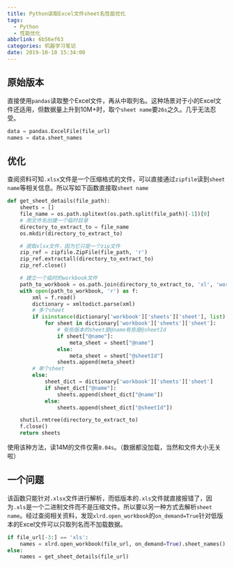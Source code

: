 ```yaml
---
title: Python读取Excel文件sheet名性能优化
tags:
  - Python
  - 性能优化
abbrlink: 6b56ef63
categories: 机器学习笔记
date: 2019-10-10 15:34:00
---
```


## 原始版本

直接使用`pandas`读取整个Excel文件，再从中取列名。这种场景对于小的Excel文件还适用，但数据量上升到10M+时，取个`sheet name`要`26s`之久。几乎无法忍受。

```python
data = pandas.ExcelFile(file_url)
names = data.sheet_names
```

## 优化

查阅资料可知`.xlsx`文件是一个压缩格式的文件，可以直接通过`zipfile`读到`sheet name`等相关信息。所以写如下函数直接取`sheet name`



```python
def get_sheet_details(file_path):
    sheets = []
    file_name = os.path.splitext(os.path.split(file_path)[-1])[0]
    # 用文件名创建一个临时目录
    directory_to_extract_to = file_name
    os.mkdir(directory_to_extract_to)

    # 提取xlsx文件，因为它只是一个zip文件
    zip_ref = zipfile.ZipFile(file_path, 'r')
    zip_ref.extractall(directory_to_extract_to)
    zip_ref.close()

    # 建立一个临时的workbook文件
    path_to_workbook = os.path.join(directory_to_extract_to, 'xl', 'workbook.xml')
    with open(path_to_workbook, 'r') as f:
        xml = f.read()
        dictionary = xmltodict.parse(xml)
        # 多个sheet
        if isinstance(dictionary['workbook']['sheets']['sheet'], list):
            for sheet in dictionary['workbook']['sheets']['sheet']:
                # 有些版本的sheet是@name有些是@sheetId
                if sheet["@name"]:
                    meta_sheet = sheet["@name"]
                else:
                    meta_sheet = sheet["@sheetId"]
                sheets.append(meta_sheet)
        # 单个sheet
        else:
            sheet_dict = dictionary['workbook']['sheets']['sheet']
            if sheet_dict["@name"]:
                sheets.append(sheet_dict["@name"])
            else:
                sheets.append(sheet_dict["@sheetId"])

    shutil.rmtree(directory_to_extract_to)
    f.close()
    return sheets
```

使用该种方法，读14M的文件仅需`0.04s`。（数据都没加载，当然和文件大小无关啦）

## 一个问题
该函数只能针对`.xlsx`文件进行解析，而低版本的`.xls`文件就直接报错了，因为`.xls`是一个二进制文件而不是压缩文件。所以要以另一种方式去解析`sheet name`。经过查阅相关资料，发现`xlrd.open_workbook`的`on_demand=True`针对低版本的Excel文件可以只取列名而不加载数据。

```python
if file_url[-3:] == 'xls':
    names = xlrd.open_workbook(file_url, on_demand=True).sheet_names()
else:
    names = get_sheet_details(file_url)
```